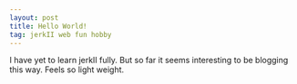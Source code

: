 ```yaml
---
layout: post
title: Hello World!
tag: jerkII web fun hobby
---
```


I have yet to learn jerkII fully. But so far it seems interesting to be blogging this way.
Feels so light weight.
